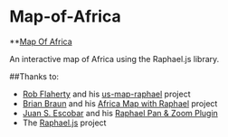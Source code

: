 Map-of-Africa
=============

**[Map Of Africa](http://www.youtube.com/watch?v=Zp8yhE_1JQc)

An interactive map of Africa using the Raphael.js library.

##Thanks to:
- [Rob Flaherty](https://github.com/robflaherty) and his [us-map-raphael](https://github.com/robflaherty/us-map-raphael) project
- [Brian Braun](http://bryanbraun.com) and his [Africa Map with Raphael](http://www.bryanbraun.com/2013/03/02/africa-map-using-raphaeljs) project
- [Juan S. Escobar](https://github.com/escobar5) and his [Raphael Pan & Zoom Plugin](https://github.com/escobar5/raphael-pan-zoom)
- The [Raphael.js](http://raphaeljs.com) project
